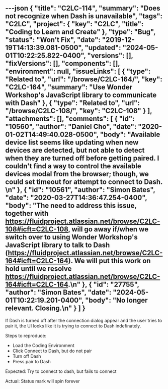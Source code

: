 ---json
{
  "title": "C2LC-114",
  "summary": "Does not recognize when Dash is unavailable",
  "tags": "C2LC",
  "project": {
    "key": "C2LC",
    "title": "Coding to Learn and Create"
  },
  "type": "Bug",
  "status": "Won't Fix",
  "date": "2019-12-19T14:13:39.081-0500",
  "updated": "2024-05-01T10:22:25.822-0400",
  "versions": [],
  "fixVersions": [],
  "components": [],
  "environment": null,
  "issueLinks": [
    {
      "type": "Related to",
      "url": "/browse/C2LC-164/",
      "key": "C2LC-164",
      "summary": "Use Wonder Workshop's JavaScript library to communicate with Dash"
    },
    {
      "type": "Related to",
      "url": "/browse/C2LC-108/",
      "key": "C2LC-108"
    }
  ],
  "attachments": [],
  "comments": [
    {
      "id": "10560",
      "author": "Daniel Cho",
      "date": "2020-01-02T14:49:40.028-0500",
      "body": "Available device list seems like updating when new devices are detected, but not able to detect when they are turned off before getting paired. I couldn't find a way to control the available devices modal from the browser; though, we could set timeout for attempt to connect to Dash.&#x20;\n"
    },
    {
      "id": "10561",
      "author": "Simon Bates",
      "date": "2020-03-27T14:36:47.254-0400",
      "body": "The need to address this issue, together with <https://fluidproject.atlassian.net/browse/C2LC-108#icft=C2LC-108>, will go away if/when we switch over to using Wonder Workshop's JavaScript library to talk to Dash (<https://fluidproject.atlassian.net/browse/C2LC-164#icft=C2LC-164>). We will put this work on hold until we resolve <https://fluidproject.atlassian.net/browse/C2LC-164#icft=C2LC-164>.\n"
    },
    {
      "id": "27755",
      "author": "Simon Bates",
      "date": "2024-05-01T10:22:19.201-0400",
      "body": "No longer relevant. Closing.\n"
    }
  ]
}
---
If Dash is turned off after the connection dialog appear and the user tries to pair it, the UI looks like it is trying to connect to Dash indefinately.

Steps to reproduce:

* Load the Coding Environment
* Click Connect to Dash, but do not pair 
* Turn off Dash
* Press pair to Dash

Expected: Try to connect to dash, but fails to connect

Actual: Status mark will spin forever

        